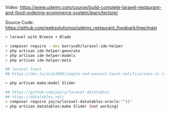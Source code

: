 Video: https://www.udemy.com/course/build-complete-laravel-restaurant-and-food-ordering-ecommerce-system/learn/lecture/

Source Code: https://github.com/websolutionus/udemy_restaurant_foodpark/tree/main

```bash
> laravel with Breeze + Blade

> composer require --dev barryvdh/laravel-ide-helper
> php artisan ide-helper:generate
> php artisan ide-helper:models
> php artisan ide-helper:meta

## laravel toast
## https://dev.to/anik2069/simple-and-easiest-toast-notifications-in-laravel-a-quick-guide-2dj6

> php artisan make:model Slider

## https://github.com/yajra/laravel-datatables
## https://datatables.net/
> composer require yajra/laravel-datatables-oracle:"^11"
> php artisan datatables:make Slider (not working)
```
